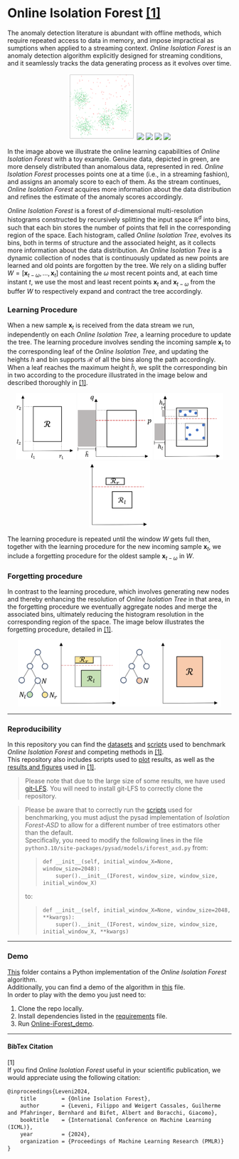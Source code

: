 # Online Isolation Forest [[1]](#1)

The anomaly detection literature is abundant with offline methods, which require repeated access to data in memory, and 
impose impractical as sumptions when applied to a streaming context.
*Online Isolation Forest* is an anomaly detection algorithm explicitly designed for streaming conditions, and it 
seamlessly tracks the data generating process as it evolves over time.

<p align="center">
  <img src="./images/overview/data_labeled.svg" height="150"/>
  <img src="./images/overview/oiforest_scores_t=100.svg" height="150" />
  <img src="./images/overview/oiforest_scores_t=300.svg" height="150" /> 
  <img src="./images/overview/oiforest_scores_t=1000.svg" height="150" />
  <img src="./images/overview/colorbar.svg" height="150" />
</p>

In the image above we illustrate the online learning capabilities of *Online Isolation Forest* with a toy example. 
Genuine data, depicted in green, are more densely distributed than anomalous data, represented in red. 
*Online Isolation Forest* processes points one at a time (i.e., in a streaming fashion), and assigns an anomaly score 
to each of them. As the stream continues, *Online Isolation Forest* acquires more information about the data distribution and refines the estimate of the
anomaly scores accordingly.

*Online Isolation Forest* is a forest of *d*-dimensional multi-resolution histograms constructed by recursively 
splitting the input space $`\mathbb{R}^d`$ into bins, such that each bin stores the number of points that fell in the 
corresponding region of the space.
Each histogram, called *Online Isolation Tree*, evolves its bins, both in terms of structure and the associated height, 
as it collects more information about the data distribution. An *Online Isolation Tree* is a dynamic collection of nodes
that is continuously updated as new points are learned and old points are forgotten by the tree.
We rely on a sliding buffer $`W = [\boldsymbol{x}_{t-\omega}, \dots, \boldsymbol{x}_{t}]`$ containing the $`\omega`$ 
most recent points and, at each time instant $`t`$, we use the most and least recent points $`\boldsymbol{x}_{t}`$ and 
$`\boldsymbol{x}_{t-\omega}`$ from the buffer $`W`$ to respectively expand and contract the tree accordingly.

### Learning Procedure
When a new sample $`\boldsymbol{x}_t`$ is received from the data stream we run, independently on each 
*Online Isolation Tree*, a learning procedure to update the tree. The learning procedure involves sending the incoming 
sample $`\boldsymbol{x}_t`$ to the corresponding leaf of the *Online Isolation Tree*, and updating the heights $`h`$ 
and bin supports $`\mathcal{R}`$ of all the bins along the path accordingly. When a leaf reaches the maximum height 
$`\hat{h}`$, we split the corresponding bin in two according to the procedure illustrated in the image below and 
described thoroughly in [[1]](#1).

<p align="center">
  <img src="./images/method/support.svg" height="150" />
  <img src="./images/method/split.svg" height="150" />
  <img src="./images/method/points.svg" height="150" /> 
  <img src="./images/method/new_support.svg" height="150" />
</p>

The learning procedure is repeated until the window $`W`$ gets full then, together with the learning procedure for the 
new incoming sample $`\boldsymbol{x}_t`$, we include a forgetting procedure for the oldest sample 
$`\boldsymbol{x}_{t−\omega}`$ in $`W`$.

### Forgetting procedure
In contrast to the learning procedure, which involves generating new nodes and thereby enhancing the resolution of 
*Online Isolation Tree* in that area, in the forgetting procedure we eventually aggregate nodes and merge the associated
bins, ultimately reducing the histogram resolution in the corresponding region of the space. The image below illustrates
the forgetting procedure, detailed in [[1]](#1).
<p align="center">
  <img src="./images/method/before_forget.svg" height="150" />
  <img src="./images/method/after_forget.svg" height="150" />
</p>

<hr>

### Reproducibility
In this repository you can find the [datasets](datasets) and [scripts](experiments/scripts/test) used to 
benchmark *Online Isolation Forest* and competing methods in [[1]](#1).  
This repository also includes scripts used to 
[plot](experiments/scripts/plot) results, as well as the [results and figures](experiments/results) used in 
[[1]](#1).
> Please note that due to the large size of some results, we have used [git-LFS](https://git-lfs.com/).
You will need to install git-LFS to correctly clone the repository.

> Please be aware that to correctly run the [scripts](experiments/scripts/test) used for benchmarking, you must adjust the pysad implementation of 
> *Isolation Forest-ASD* to allow for a different number of tree estimators other than the default.  
> Specifically, you need to modify the following lines in the file 
> `python3.10/site-packages/pysad/models/iforest_asd.py` from:
> >     def __init__(self, initial_window_X=None, window_size=2048):
> >         super().__init__(IForest, window_size, window_size, initial_window_X)
> to:
> >     def __init__(self, initial_window_X=None, window_size=2048, **kwargs):
> >         super().__init__(IForest, window_size, window_size, initial_window_X, **kwargs)

<hr>

### Demo
[This](OnlineIForest) folder contains a Python implementation of the *Online Isolation Forest* algorithm.  
Additionally, you can find a demo of the algorithm in [this](Online-iForest_demo.py) file.  
In order to play with the demo you just need to:
1. Clone the repo locally.
2. Install dependencies listed in the [requirements](requirements.txt) file.
3. Run [Online-iForest_demo](Online-iForest_demo.py).

<hr>

#### BibTex Citation
<a id="1">[1]</a>  
If you find *Online Isolation Forest* useful in your scientific publication, we would appreciate using the following 
citation:
```
@inproceedings{Leveni2024,
	title        = {Online Isolation Forest},
	author       = {Leveni, Filippo and Weigert Cassales, Guilherme and Pfahringer, Bernhard and Bifet, Albert and Boracchi, Giacomo},
	booktitle    = {International Conference on Machine Learning (ICML)},
	year         = {2024},
	organization = {Proceedings of Machine Learning Research (PMLR)}
}
```
